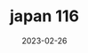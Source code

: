 ---
weight: 116
images: 
- /images/Japan/DSCF9893.jpg
title: japan 116
date: 2023-02-26
tags:
- japan
---